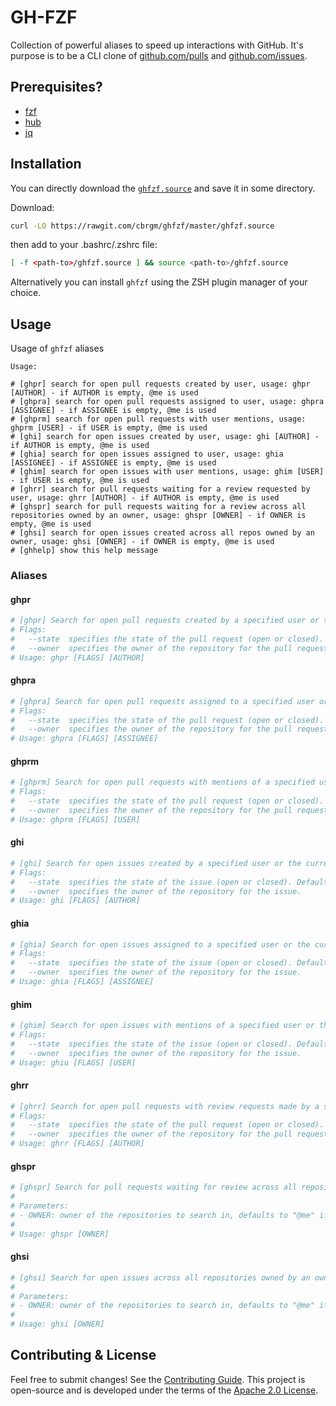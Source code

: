 # GH-FZF

Collection of powerful aliases to speed up interactions with GitHub. It's purpose is to be a CLI clone of [github.com/pulls](https://github.com/pulls) and [github.com/issues](https://github.com/issues).

## Prerequisites?
* [fzf](https://github.com/junegunn/fzf)
* [hub](https://github.com/cli/cli)
* [jq](https://stedolan.github.io/jq/)

## Installation

You can directly download the [`ghfzf.source`](https://rawgit.com/cbrgm/ghfzf/master/ghfzf.source)
and save it in some directory.

Download:
```bash
curl -LO https://rawgit.com/cbrgm/ghfzf/master/ghfzf.source
```

then add to your .bashrc/.zshrc file:
```bash
[ -f <path-to>/ghfzf.source ] && source <path-to>/ghfzf.source
```

Alternatively you can install `ghfzf` using the ZSH plugin manager of your
choice.

## Usage

Usage of `ghfzf` aliases

```
Usage:

# [ghpr] search for open pull requests created by user, usage: ghpr [AUTHOR] - if AUTHOR is empty, @me is used
# [ghpra] search for open pull requests assigned to user, usage: ghpra [ASSIGNEE] - if ASSIGNEE is empty, @me is used
# [ghprm] search for open pull requests with user mentions, usage: ghprm [USER] - if USER is empty, @me is used
# [ghi] search for open issues created by user, usage: ghi [AUTHOR] - if AUTHOR is empty, @me is used
# [ghia] search for open issues assigned to user, usage: ghia [ASSIGNEE] - if ASSIGNEE is empty, @me is used
# [ghim] search for open issues with user mentions, usage: ghim [USER] - if USER is empty, @me is used
# [ghrr] search for pull requests waiting for a review requested by user, usage: ghrr [AUTHOR] - if AUTHOR is empty, @me is used
# [ghspr] search for pull requests waiting for a review across all repositories owned by an owner, usage: ghspr [OWNER] - if OWNER is empty, @me is used
# [ghsi] search for open issues created across all repos owned by an owner, usage: ghsi [OWNER] - if OWNER is empty, @me is used
# [ghhelp] show this help message
```

### Aliases

#### ghpr

```bash
# [ghpr] Search for open pull requests created by a specified user or the current user if no author is provided
# Flags:
#   --state  specifies the state of the pull request (open or closed). Default is open.
#   --owner  specifies the owner of the repository for the pull request.
# Usage: ghpr [FLAGS] [AUTHOR]
```

#### ghpra

```bash
# [ghpra] Search for open pull requests assigned to a specified user or the current user if no assignee is provided
# Flags:
#   --state  specifies the state of the pull request (open or closed). Default is open.
#   --owner  specifies the owner of the repository for the pull request.
# Usage: ghpra [FLAGS] [ASSIGNEE]
```

#### ghprm

```bash
# [ghprm] Search for open pull requests with mentions of a specified user or the current user if no user is provided
# Flags:
#   --state  specifies the state of the pull request (open or closed). Default is open.
#   --owner  specifies the owner of the repository for the pull request.
# Usage: ghprm [FLAGS] [USER]
```

#### ghi

```bash
# [ghi] Search for open issues created by a specified user or the current user if no author is provided
# Flags:
#   --state  specifies the state of the issue (open or closed). Default is open.
#   --owner  specifies the owner of the repository for the issue.
# Usage: ghi [FLAGS] [AUTHOR]
```

#### ghia

```bash
# [ghia] Search for open issues assigned to a specified user or the current user if no assignee is provided
# Flags:
#   --state  specifies the state of the issue (open or closed). Default is open.
#   --owner  specifies the owner of the repository for the issue.
# Usage: ghia [FLAGS] [ASSIGNEE]
```

#### ghim

```bash
# [ghim] Search for open issues with mentions of a specified user or the current user if no user is provided
# Flags:
#   --state  specifies the state of the issue (open or closed). Default is open.
#   --owner  specifies the owner of the repository for the issue.
# Usage: ghiu [FLAGS] [USER]
```

#### ghrr

```bash
# [ghrr] Search for open pull requests with review requests made by a specified user or the current user if no user is provided
# Flags:
#   --state  specifies the state of the pull request (open or closed). Default is open.
#   --owner  specifies the owner of the repository for the pull request.
# Usage: ghrr [FLAGS] [AUTHOR]
```

#### ghspr

```bash
# [ghspr] Search for pull requests waiting for review across all repositories owned by an owner
#
# Parameters:
# - OWNER: owner of the repositories to search in, defaults to "@me" if not provided
#
# Usage: ghspr [OWNER]
```

#### ghsi

```bash
# [ghsi] Search for open issues across all repositories owned by an owner
#
# Parameters:
# - OWNER: owner of the repositories to search in, defaults to "@me" if not provided
#
# Usage: ghsi [OWNER]
```


## Contributing & License

Feel free to submit changes! See
the [Contributing Guide](https://github.com/cbrgm/contributing/blob/master/CONTRIBUTING.md). This project is open-source
and is developed under the terms of the [Apache 2.0 License](https://github.com/cbrgm/gh-fzf/blob/master/LICENSE).
